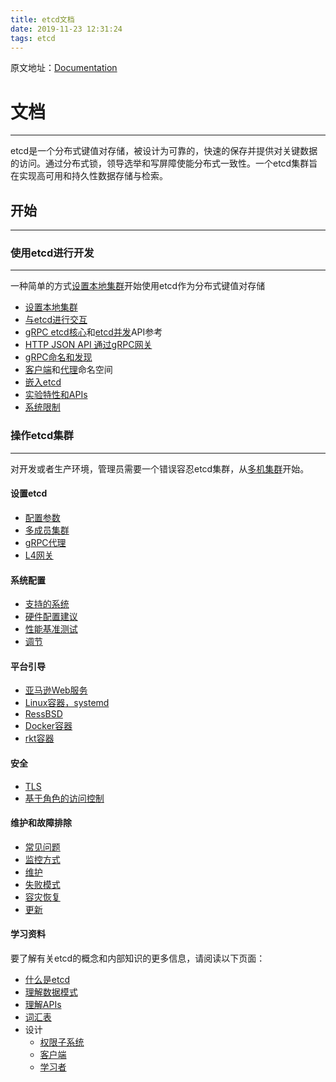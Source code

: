 ```yaml
---
title: etcd文档
date: 2019-11-23 12:31:24
tags: etcd
---
```

原文地址：[Documentation](https://github.com/etcd-io/etcd/tree/master/Documentation)
# 文档

* * *
etcd是一个分布式键值对存储，被设计为可靠的，快速的保存并提供对关键数据的访问。通过分布式锁，领导选举和写屏障使能分布式一致性。一个etcd集群旨在实现高可用和持久性数据存储与检索。
## 开始

* * *
### 使用etcd进行开发

* * *

一种简单的方式[设置本地集群](https://newonexd.github.io/2019/11/23/blog/etcd/%E5%8D%95%E6%9C%BA%E9%9B%86%E7%BE%A4/)开始使用etcd作为分布式键值对存储

* [设置本地集群](https://newonexd.github.io/2019/11/23/blog/etcd/%E5%8D%95%E6%9C%BA%E9%9B%86%E7%BE%A4/)
* [与etcd进行交互](https://newonexd.github.io/2019/11/23/blog/etcd/%E4%B8%8Eetcd%E8%BF%9B%E8%A1%8C%E4%BA%A4%E4%BA%92/)
* [gRPC etcd核心](https://github.com/etcd-io/etcd/blob/master/Documentation/dev-guide/api_reference_v3.md)和[etcd并发]()API参考
* [HTTP JSON API 通过gRPC网关](https://newonexd.github.io/2019/11/23/blog/etcd/HTTP_JSON_API%E9%80%9A%E8%BF%87gRPC%E7%BD%91%E5%85%B3/)
* [gRPC命名和发现](https://newonexd.github.io/2019/11/23/blog/etcd/gRPC%E5%91%BD%E5%90%8D%E4%B8%8E%E5%8F%91%E7%8E%B0/)
* [客户端](https://godoc.org/github.com/etcd-io/etcd/clientv3/namespace)和[代理](https://newonexd.github.io/2019/11/24/blog/etcd/gRPC%E4%BB%A3%E7%90%86/)命名空间
* [嵌入etcd](https://godoc.org/github.com/etcd-io/etcd/embed)
* [实验特性和APIs](https://newonexd.github.io/2019/11/24/blog/etcd/%E5%AE%9E%E9%AA%8C%E7%89%B9%E6%80%A7%E5%92%8CAPIs/)
* [系统限制](https://newonexd.github.io/2019/11/25/blog/etcd/%E7%B3%BB%E7%BB%9F%E9%99%90%E5%88%B6/)

### 操作etcd集群

* * *
对开发或者生产环境，管理员需要一个错误容忍etcd集群，从[多机集群](https://newonexd.github.io/2019/11/23/blog/etcd/%E5%A4%9A%E6%9C%BA%E9%9B%86%E7%BE%A4/)开始。
#### 设置etcd

* [配置参数](https://newonexd.github.io/2019/11/24/blog/etcd/ETCD%E9%85%8D%E7%BD%AE%E5%8F%82%E6%95%B0/)
* [多成员集群](https://newonexd.github.io/2019/11/23/blog/etcd/%E5%A4%9A%E6%9C%BA%E9%9B%86%E7%BE%A4/)
* [gRPC代理](https://newonexd.github.io/2019/11/24/blog/etcd/gRPC%E4%BB%A3%E7%90%86/)
* [L4网关](https://newonexd.github.io/2019/11/24/blog/etcd/etcd%E7%BD%91%E5%85%B3/)

#### 系统配置

* [支持的系统](https://github.com/etcd-io/etcd/blob/master/Documentation/op-guide/supported-platform.md)
* [硬件配置建议](https://github.com/etcd-io/etcd/blob/master/Documentation/op-guide/hardware.md)
* [性能基准测试](https://github.com/etcd-io/etcd/blob/master/Documentation/op-guide/performance.md)
* [调节](https://github.com/etcd-io/etcd/blob/master/Documentation/tuning.md)

#### 平台引导

* [亚马逊Web服务](https://github.com/etcd-io/etcd/blob/master/Documentation/platforms/aws.md)
* [Linux容器，systemd](https://github.com/etcd-io/etcd/blob/master/Documentation/platforms/container-linux-systemd.md)
* [RessBSD](https://github.com/etcd-io/etcd/blob/master/Documentation/platforms/freebsd.md)
* [Docker容器](https://newonexd.github.io/2019/11/24/blog/etcd/%E5%9C%A8%E5%AE%B9%E5%99%A8%E5%86%85%E8%BF%90%E8%A1%8Cetcd%E9%9B%86%E7%BE%A4/)
* [rkt容器](https://newonexd.github.io/2019/11/24/blog/etcd/%E5%9C%A8%E5%AE%B9%E5%99%A8%E5%86%85%E8%BF%90%E8%A1%8Cetcd%E9%9B%86%E7%BE%A4/)

#### 安全

* [TLS](https://newonexd.github.io/2019/11/25/blog/etcd/TLS/)
* [基于角色的访问控制](https://newonexd.github.io/2019/11/25/blog/etcd/%E5%9F%BA%E4%BA%8E%E8%A7%92%E8%89%B2%E7%9A%84%E8%AE%BF%E9%97%AE%E6%8E%A7%E5%88%B6/)

#### 维护和故障排除
* [常见问题](https://github.com/etcd-io/etcd/blob/master/Documentation/faq.md)
* [监控方式](https://github.com/etcd-io/etcd/blob/master/Documentation/op-guide/monitoring.md)
* [维护](https://github.com/etcd-io/etcd/blob/master/Documentation/op-guide/maintenance.md)
* [失败模式](https://github.com/etcd-io/etcd/blob/master/Documentation/op-guide/failures.md)
* [容灾恢复](https://github.com/etcd-io/etcd/blob/master/Documentation/op-guide/recovery.md)
* [更新](https://github.com/etcd-io/etcd/blob/master/Documentation/upgrades/upgrading-etcd.md)
#### 学习资料
要了解有关etcd的概念和内部知识的更多信息，请阅读以下页面：
* [什么是etcd](https://github.com/etcd-io/etcd/blob/master/Documentation/learning/why.md)
* [理解数据模式](https://github.com/etcd-io/etcd/blob/master/Documentation/learning/data_model.md)
* [理解APIs](https://github.com/etcd-io/etcd/blob/master/Documentation/learning/api.md)
* [词汇表](https://newonexd.github.io/2019/11/24/blog/etcd/%E8%AF%8D%E6%B1%87%E8%A1%A8/)
* 设计
    * [权限子系统](https://github.com/etcd-io/etcd/blob/master/Documentation/learning/design-auth-v3.md)
    * [客户端](https://github.com/etcd-io/etcd/blob/master/Documentation/learning/design-client.md)
    * [学习者](https://github.com/etcd-io/etcd/blob/master/Documentation/learning/design-learner.md)